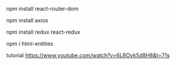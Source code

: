 npm install react-router-dom

npm install axios

npm install redux react-redux

npm i html-entities

tutorial
https://www.youtube.com/watch?v=6LROvk5d8H8&t=71s